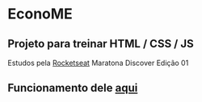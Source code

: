 # EconoME

## Projeto para treinar HTML / CSS / JS

Estudos  pela [Rocketseat](https://app.rocketseat.com.br/node/maratona-discover-edicao-01/lesson/aula-01)
Maratona Discover Edição 01

## Funcionamento dele [aqui](https://econome.vercel.app)
